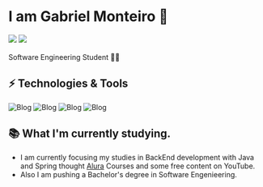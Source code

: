 <h1>I am Gabriel Monteiro 👋</h1>

<div>
<a href = "mailto:gabriel.m.oliveira03@outlook.com"> <img src="https://img.shields.io/badge/-Gmail-%23333?style=for-the-badge&logo=gmail&logoColor=red" target="_blank"></a> 
<a href="https://www.linkedin.com/in/monteirobiel/" target="_blank"><img src="https://img.shields.io/badge/-LinkedIn-%230077B5?style=for-the-badge&logo=linkedin&logoColor=white"  target="_blank"></a> 
</div>

<br>
Software Engineering Student 👨‍💻



## ⚡ Technologies & Tools

![Blog](https://img.shields.io/badge/Java-ED8B00?style=for-the-badge&logo=openjdk&logoColor=white)  ![Blog](https://img.shields.io/badge/Spring-6DB33F?style=for-the-badge&logo=spring&logoColor=white)   ![Blog](https://img.shields.io/badge/CSS3-1572B6?style=for-the-badge&logo=css3&logoColor=white)   ![Blog](https://img.shields.io/badge/HTML5-E34F26?style=for-the-badge&logo=html5&logoColor=white)


## 📚 What I'm currently studying.
- I am currently focusing my studies in BackEnd development with Java and Spring thought [Alura](https://www.alura.com.br/) Courses and some free content on YouTube.
- Also I am pushing a Bachelor's degree in Software Engenieering.

